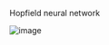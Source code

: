 Hopfield neural network

![image](https://github.com/user-attachments/assets/333bb4e0-3f33-4717-b22f-020331ba758c)

